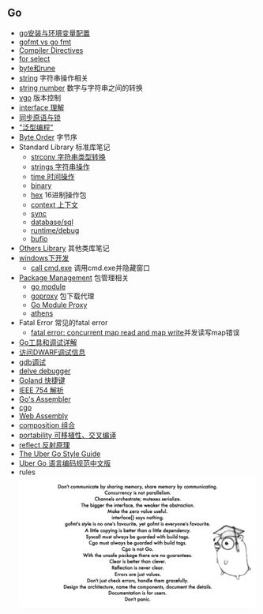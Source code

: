 ## Go
- [go安装与环境变量配置](install_path.md)
- [gofmt vs go fmt](gofmt.md)
- [Compiler Directives](CompilerDirectives.md)
- [for select](for-select.md)
- [byte和rune](byte_rune.md)
- [string](string.md) 字符串操作相关
- [string number](StringToNumber.md) 数字与字符串之间的转换
- [vgo](vgo.md) 版本控制
- [interface 理解](interface.md)
- [同步原语与锁](sync-primitives.md)
- ["泛型编程"](generic-programming.md)
- [Byte Order](ByteOrder.md) 字节序
- Standard Library 标准库笔记
	- [strconv 字符串类型转换](StandardLibrary/strconv.md)
	- [strings 字符串操作](StandardLibrary/strings.md)
	- [time 时间操作](StandardLibrary/time.md)
	- [binary](StandardLibrary/binary.md)
	- [hex](StandardLibrary/hex.md) 16进制操作包
	- [context 上下文](StandardLibrary/context.md)
	- [sync](StandardLibrary/sync.md)
	- [database/sql](StandardLibrary/database_sql.md)
	- [runtime/debug](StandardLibrary/runtime_debug.md)
	- [bufio](StandardLibrary/bufio.md)
- [Others Library](OthersLibrary/README.md) 其他类库笔记
- [windows下开发](windows/README.md)
	- [call cmd.exe](windows/call_cmd.md) 调用cmd.exe并隐藏窗口
- [Package Management](README.md) 包管理相关
	- [go module](PackageManagement/gomodule.md)
	- [goproxy](PackageManagement/goproxy.md) 包下载代理
	- [Go Module Proxy](PackageManagement/GoModuleProxy.md)
	- [athens](PackageManagement/athens.md)
- Fatal Error 常见的fatal error
	- [fatal error: concurrent map read and map write](FatalError/ConcurrentMap.md)并发读写map错误
- [Go工具和调试详解](go_tools.md)
- [访问DWARF调试信息](dwarf.md)
- [gdb调试](gdb.md)
- [delve debugger](delve.md)
- [Goland 快捷键](goland.md)
- [IEEE 754 解析](IEEE754.md)
- [Go's Assembler](asm.md)
- [cgo](cgo.md)
- [Web Assembly](WebAssembly.md)
- [composition 组合](composition.md)
- [portability 可移植性、交叉编译](portability.md)
- [reflect 反射原理](reflect.md)
- [The Uber Go Style Guide](https://github.com/uber-go/guide)
- [Uber Go 语言编码规范中文版](https://github.com/xxjwxc/uber_go_guide_cn)
- rules  
![go_rules](../../images/go_rules.png)